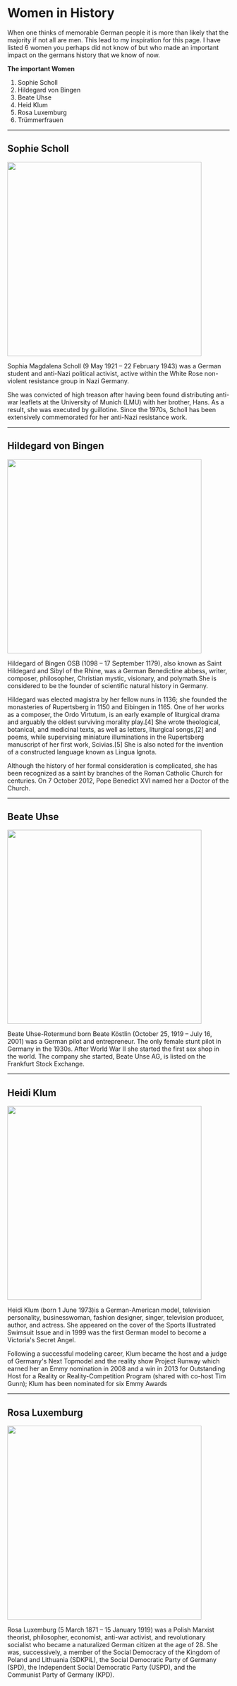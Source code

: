 <h1>Women in History</h1>
<p> When one thinks of memorable German people it is more than likely that the majority if not all are men. This lead to my inspiration for this page. I have listed 6 women you perhaps did not know of but who made an important impact on the germans history that we know of now. </p>
<strong>The important Women</strong>
<ol> <li>Sophie Scholl </li> <li>Hildegard von Bingen </li> <li>Beate Uhse</li> <li> Heid Klum</li> <li>Rosa Luxemburg</li> <li>Trümmerfrauen</li> </ol>
<hr>
<h2> Sophie Scholl </h2>
<img src="https://upload.wikimedia.org/wikipedia/commons/1/16/Sophie_scholl_bust.JPG" width="440" > 
<p> Sophia Magdalena Scholl (9 May 1921 – 22 February 1943) was a German student and anti-Nazi political activist, active within the White Rose non-violent resistance group in Nazi Germany.</p>
<p>She was convicted of high treason after having been found distributing anti-war leaflets at the University of Munich (LMU) with her brother, Hans. As a result, she was executed by guillotine. Since the 1970s, Scholl has been extensively commemorated for her anti-Nazi resistance work.</p>
<hr>
<h2> Hildegard von Bingen </h2>
<img src="https://upload.wikimedia.org/wikipedia/commons/b/ba/Hildegard_von_Bingen.jpg" width="440">
<p> Hildegard of Bingen OSB (1098 – 17 September 1179), also known as Saint Hildegard and Sibyl of the Rhine, was a German Benedictine abbess, writer, composer, philosopher, Christian mystic, visionary, and polymath.She is considered to be the founder of scientific natural history in Germany.</p>
<p>Hildegard was elected magistra by her fellow nuns in 1136; she founded the monasteries of Rupertsberg in 1150 and Eibingen in 1165. One of her works as a composer, the Ordo Virtutum, is an early example of liturgical drama and arguably the oldest surviving morality play.[4] She wrote theological, botanical, and medicinal texts, as well as letters, liturgical songs,[2] and poems, while supervising miniature illuminations in the Rupertsberg manuscript of her first work, Scivias.[5] She is also noted for the invention of a constructed language known as Lingua Ignota.</p>
<p>Although the history of her formal consideration is complicated, she has been recognized as a saint by branches of the Roman Catholic Church for centuries. On 7 October 2012, Pope Benedict XVI named her a Doctor of the Church.</p>
<hr>
<h2> Beate Uhse </h2>
<img src="https://upload.wikimedia.org/wikipedia/commons/e/e7/Beate_Uhse_%281971%29.jpg" width="440" >
<p>Beate Uhse-Rotermund born Beate Köstlin (October 25, 1919 – July 16, 2001) was a German pilot and entrepreneur. The only female stunt pilot in Germany in the 1930s. After World War II she started the first sex shop in the world. The company she started, Beate Uhse AG, is listed on the Frankfurt Stock Exchange.</p>
<hr>
<h2> Heidi Klum </h2>
<img src="https://upload.wikimedia.org/wikipedia/commons/6/60/Heidi_Klum_Judges_Red_Carpet_event_April_2014_%28cropped%29.jpg" width="440">
<p>Heidi Klum (born 1 June 1973)is a German-American model, television personality, businesswoman, fashion designer, singer, television producer, author, and actress. She appeared on the cover of the Sports Illustrated Swimsuit Issue and in 1999 was the first German model to become a Victoria's Secret Angel.</p>
<p>Following a successful modeling career, Klum became the host and a judge of Germany's Next Topmodel and the reality show Project Runway which earned her an Emmy nomination in 2008 and a win in 2013 for Outstanding Host for a Reality or Reality-Competition Program (shared with co-host Tim Gunn); Klum has been nominated for six Emmy Awards</p>
<hr>
<h2>Rosa Luxemburg</h2>
<img src="https://upload.wikimedia.org/wikipedia/commons/9/97/Rosa_Luxemburg_colorized_photo.jpg" width="440"> 
<p> Rosa Luxemburg (5 March 1871 – 15 January 1919) was a Polish Marxist theorist, philosopher, economist, anti-war activist, and revolutionary socialist who became a naturalized German citizen at the age of 28. She was, successively, a member of the Social Democracy of the Kingdom of Poland and Lithuania (SDKPiL), the Social Democratic Party of Germany (SPD), the Independent Social Democratic Party (USPD), and the Communist Party of Germany (KPD).</p>





